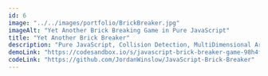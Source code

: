 ```yaml
---
id: 6
image: "../../images/portfolio/BrickBreaker.jpg"
imageAlt: "Yet Another Brick Breaking Game in Pure JavaScript"
title: "Yet Another Brick Breaker"
description: "Pure JavaScript, Collision Detection, MultiDimensional Arrays, Destructuring, Callback Functions."
demoLink: "https://codesandbox.io/s/javascript-brick-breaker-game-98h4f?fontsize=14"
codeLink: "https://github.com/JordanWinslow/JavaScript-Brick-Breaker"
---
```

